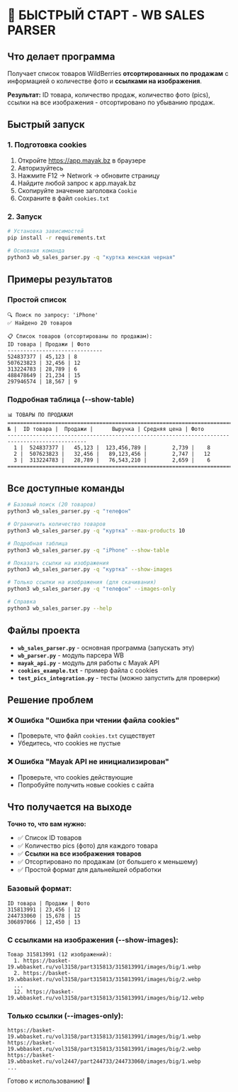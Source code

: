 # 🎯 БЫСТРЫЙ СТАРТ - WB SALES PARSER

## Что делает программа

Получает список товаров WildBerries **отсортированных по продажам** с информацией о количестве фото и **ссылками на изображения**.

**Результат:** ID товара, количество продаж, количество фото (pics), ссылки на все изображения - отсортировано по убыванию продаж.

## Быстрый запуск

### 1. Подготовка cookies

1. Откройте https://app.mayak.bz в браузере
2. Авторизуйтесь
3. Нажмите F12 → Network → обновите страницу
4. Найдите любой запрос к app.mayak.bz
5. Скопируйте значение заголовка `Cookie`
6. Сохраните в файл `cookies.txt`

### 2. Запуск

```bash
# Установка зависимостей
pip install -r requirements.txt

# Основная команда
python3 wb_sales_parser.py -q "куртка женская черная"
```

## Примеры результатов

### Простой список
```
🔍 Поиск по запросу: 'iPhone'
✅ Найдено 20 товаров

📋 Список товаров (отсортированы по продажам):
ID товара | Продажи | Фото
------------------------------
524837377 | 45,123 | 8
507623823 | 32,456 | 12
313224783 | 28,789 | 6
488478649 | 21,234 | 15
297946574 | 18,567 | 9
```

### Подробная таблица (--show-table)
```
📊 ТОВАРЫ ПО ПРОДАЖАМ
===============================================================================================
№ |  ID товара |  Продажи |      Выручка | Средняя цена | Фото
-----------------------------------------------------------------------------------------------
  1 |  524837377 |   45,123 |  123,456,789 |        2,739 |    8
  2 |  507623823 |   32,456 |   89,123,456 |        2,747 |   12
  3 |  313224783 |   28,789 |   76,543,210 |        2,659 |    6
===============================================================================================
```

## Все доступные команды

```bash
# Базовый поиск (20 товаров)
python3 wb_sales_parser.py -q "телефон"

# Ограничить количество товаров
python3 wb_sales_parser.py -q "куртка" --max-products 10

# Подробная таблица
python3 wb_sales_parser.py -q "iPhone" --show-table

# Показать ссылки на изображения
python3 wb_sales_parser.py -q "куртка" --show-images

# Только ссылки на изображения (для скачивания)
python3 wb_sales_parser.py -q "телефон" --images-only

# Справка
python3 wb_sales_parser.py --help
```

## Файлы проекта

- **`wb_sales_parser.py`** - основная программа (запускать эту)
- **`wb_parser.py`** - модуль парсера WB
- **`mayak_api.py`** - модуль для работы с Mayak API
- **`cookies_example.txt`** - пример файла с cookies
- **`test_pics_integration.py`** - тесты (можно запустить для проверки)

## Решение проблем

### ❌ Ошибка "Ошибка при чтении файла cookies"
- Проверьте, что файл `cookies.txt` существует
- Убедитесь, что cookies не пустые

### ❌ Ошибка "Mayak API не инициализирован"
- Проверьте, что cookies действующие
- Попробуйте получить новые cookies с сайта

## Что получается на выходе

**Точно то, что вам нужно:**
- ✅ Список ID товаров
- ✅ Количество pics (фото) для каждого товара  
- ✅ **Ссылки на все изображения товаров**
- ✅ Отсортировано по продажам (от большего к меньшему)
- ✅ Простой формат для дальнейшей обработки

### Базовый формат:
```
ID товара | Продажи | Фото
315813991 | 23,456 | 12
244733060 | 15,678 | 15
306897066 | 12,450 | 13
```

### С ссылками на изображения (--show-images):
```
Товар 315813991 (12 изображений):
  1. https://basket-19.wbbasket.ru/vol3158/part315813/315813991/images/big/1.webp
  2. https://basket-19.wbbasket.ru/vol3158/part315813/315813991/images/big/2.webp
  ...
  12. https://basket-19.wbbasket.ru/vol3158/part315813/315813991/images/big/12.webp
```

### Только ссылки (--images-only):
```
https://basket-19.wbbasket.ru/vol3158/part315813/315813991/images/big/1.webp
https://basket-19.wbbasket.ru/vol3158/part315813/315813991/images/big/2.webp
https://basket-19.wbbasket.ru/vol2447/part244733/244733060/images/big/1.webp
...
```

Готово к использованию! 🚀

